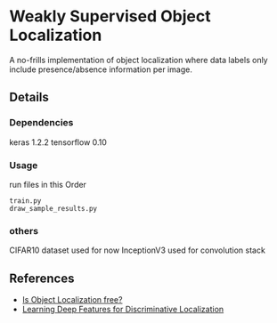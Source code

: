 # Weakly Supervised Object Localization 
A no-frills implementation of object localization where data labels only include presence/absence information per image.


## Details
### Dependencies
keras 1.2.2
tensorflow 0.10

### Usage
run files in this Order
```
train.py 
draw_sample_results.py
```
### others
CIFAR10 dataset used for now
InceptionV3 used for convolution stack

## References
* [Is Object Localization free?](http://www.di.ens.fr/~josef/publications/Oquab15.pdf)
* [Learning Deep Features for Discriminative Localization](https://arxiv.org/pdf/1512.04150.pdf)
